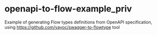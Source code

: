 # openapi-to-flow-example_priv
Example of generating Flow types definitions from OpenAPI specification, using https://github.com/yayoc/swagger-to-flowtype tool
